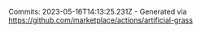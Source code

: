 Commits: 2023-05-16T14:13:25.231Z - Generated via https://github.com/marketplace/actions/artificial-grass
<br>
